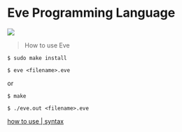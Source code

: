 # Eve Programming Language

![](https://img.shields.io/github/v/release/ibukiyoshidaa/eve?style=plastic)

> How to use Eve

```
$ sudo make install
```

```
$ eve <filename>.eve
```

or

```
$ make
```

```
$ ./eve.out <filename>.eve
```

<a href="https://eveofficial.herokuapp.com/docs">how to use | syntax<a>